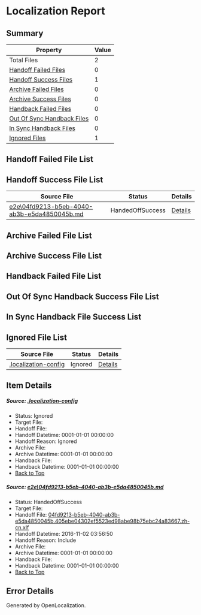 # <a name='report-top'></a> Localization Report

## Summary
 Property | Value 
 -------- | ----- 
 Total Files | 2
[ Handoff Failed Files ](#handoff-failed-list)| 0
[ Handoff Success Files ](#handoff-success-list)| 1
[ Archive Failed Files ](#archive-failed-list)| 0
[ Archive Success Files ](#archive-success-list)| 0
[ Handback Failed Files ](#handback-failed-list)| 0
[ Out Of Sync Handback Files ](#outofsync-handback-success-list)| 0
[ In Sync Handback Files ](#insync-handback-success-list)| 0
[ Ignored Files ](#ignored-list)| 1

## <a name='handoff-failed-list'></a> Handoff Failed File List

## <a name='handoff-success-list'></a> Handoff Success File List
 Source File | Status | Details 
 ----------- | ------ | ------- 
 [e2e\04fd9213-b5eb-4040-ab3b-e5da4850045b.md](https://github.com/OpenLocalizationTestOrg/ol-test0/blob/c001b08ba1f4aba89873ca52bb7f538cb29f9468/e2e/04fd9213-b5eb-4040-ab3b-e5da4850045b.md) | HandedOffSuccess | [Details](#4c881dccd8c56ccdd6f0f8a8530080a208bc5d611)

## <a name='archive-failed-list'></a> Archive Failed File List

## <a name='archive-success-list'></a> Archive Success File List

## <a name='handback-failed-list'></a> Handback Failed File List

## <a name='outofsync-handback-success-list'></a> Out Of Sync Handback Success File List

## <a name='insync-handback-success-list'></a> In Sync Handback File Success List

## <a name='ignored-list'></a> Ignored File List
 Source File | Status | Details 
 ----------- | ------ | ------- 
 [.localization-config](https://github.com/OpenLocalizationTestOrg/ol-test0/blob/c001b08ba1f4aba89873ca52bb7f538cb29f9468/.localization-config) | Ignored | [Details](#c268a05ecaa7ec85942ed632c29928ee5bd6da8d0)

## Item Details
##### <a name='c268a05ecaa7ec85942ed632c29928ee5bd6da8d0'></a> Source: [.localization-config](https://github.com/OpenLocalizationTestOrg/ol-test0/blob/c001b08ba1f4aba89873ca52bb7f538cb29f9468/.localization-config)
* Status: Ignored
* Target File: 
* Handoff File: 
* Handoff Datetime: 0001-01-01 00:00:00
* Handoff Reason: Ignored
* Archive File: 
* Archive Datetime: 0001-01-01 00:00:00
* Handback File: 
* Handback Datetime: 0001-01-01 00:00:00
* [Back to Top](#report-top)

##### <a name='4c881dccd8c56ccdd6f0f8a8530080a208bc5d611'></a> Source: [e2e\04fd9213-b5eb-4040-ab3b-e5da4850045b.md](https://github.com/OpenLocalizationTestOrg/ol-test0/blob/c001b08ba1f4aba89873ca52bb7f538cb29f9468/e2e/04fd9213-b5eb-4040-ab3b-e5da4850045b.md)
* Status: HandedOffSuccess
* Target File: 
* Handoff File: [04fd9213-b5eb-4040-ab3b-e5da4850045b.405ebe04302ef5523ed98abe98b75ebc24a83667.zh-cn.xlf](https://github.com/OpenLocalizationTestOrg/ol-test0-handoff/blob/6fcdd172bb324fec4f104d723d9dcb097e38b598/ol-handoff/OpenLocalizationTestOrg/ol-test0-zhcn/qimu/ht/04fd9213-b5eb-4040-ab3b-e5da4850045b.405ebe04302ef5523ed98abe98b75ebc24a83667.zh-cn.xlf)
* Handoff Datetime: 2016-11-02 03:56:50
* Handoff Reason: Include
* Archive File: 
* Archive Datetime: 0001-01-01 00:00:00
* Handback File: 
* Handback Datetime: 0001-01-01 00:00:00
* [Back to Top](#report-top)


## Error Details

Generated by OpenLocalization.
